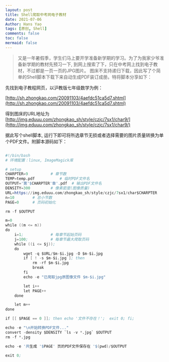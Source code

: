 ```yaml
---
layout: post
title: Shell爬取中考网电子教材
date: 2021-07-06
Author: Hans Yao
tags: [原创, Shell]
comments: false
toc: false
mermaid: false
---
```


>又是一年暑假季，学生们马上要开学准备新学期的学习。为了为我家少爷准备新学期的教材先预习一下, 到网上搜索了下，只在中考网上找到电子教材，不过都是一页一页的JPG图片。 图床不支持递归下载，因此写了个简单的Shell脚本下载下来自动生成PDF装订成册。特将脚本分享如下：

<!-- more -->

先找到电子教程网页，以沪教版七年级数学为例：

[http://sh.zhongkao.com/20091103/4aefdc51ca5d7.shtml](http://sh.zhongkao.com/20091103/4aefdc51ca5d7.shtml)

得到图床的URL地址为 [http://img.eduuu.com/zhongkao_sh/style/czjc/7sx1/char9/](http://img.eduuu.com/zhongkao_sh/style/czjc/7sx1/char9/)

据此写个shell脚本, 运行下即可将所选章节无损或者选择需要的图片质量转换为单个PDF文件。附脚本源码如下：

```s

#!/bin/bash
# 环境配置：linux, ImageMagick库

# setup
CHARPTER=9			# 章节数
TEMP=temp.pdf			# 临时PDF文件名
OUTPUT='第'$CHARPTER'章'.pdf	# 输出PDF文件名
DENSITY=300			# 像素密度(图像质量)
URL=https://img.eduuu.com/zhongkao_sh/style/czjc/7sx1/char$CHARPTER
n=10		# 总小节数
PAGE=0		# 页码初始化

rm -f $OUTPUT

m=0
while ((m <= n))
do
	i=1;			# 每章节起始页码
	j=100;  		# 每章节最大爬取页码
	while ((i <= $j));
	do
		wget -q $URL/$m-$i.jpg -O $m-$i.jpg
		if [ ! -s $m-$i.jpg ]; then 
			rm -rf $m-$i.jpg
			break
		fi
		echo -e "已爬取jpg原图像文件 $m-$i.jpg"

		let i++
		let PAGE++
	done

	let m++
done

if [[ $PAGE == 0 ]]; then echo '文件不存在！';  exit 0; fi;

echo -e "\n开始转换PDF文件..."
convert -density $DENSITY `ls -v *.jpg` $OUTPUT
rm -f *.jpg

echo -e '共生成 '$PAGE' 页的PDF文件保存在 '$(pwd)/$OUTPUT

exit 0;

```
